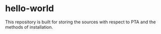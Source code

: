 # hello-world
This repository is built for storing the sources with respect to PTA and the methods of installation.
